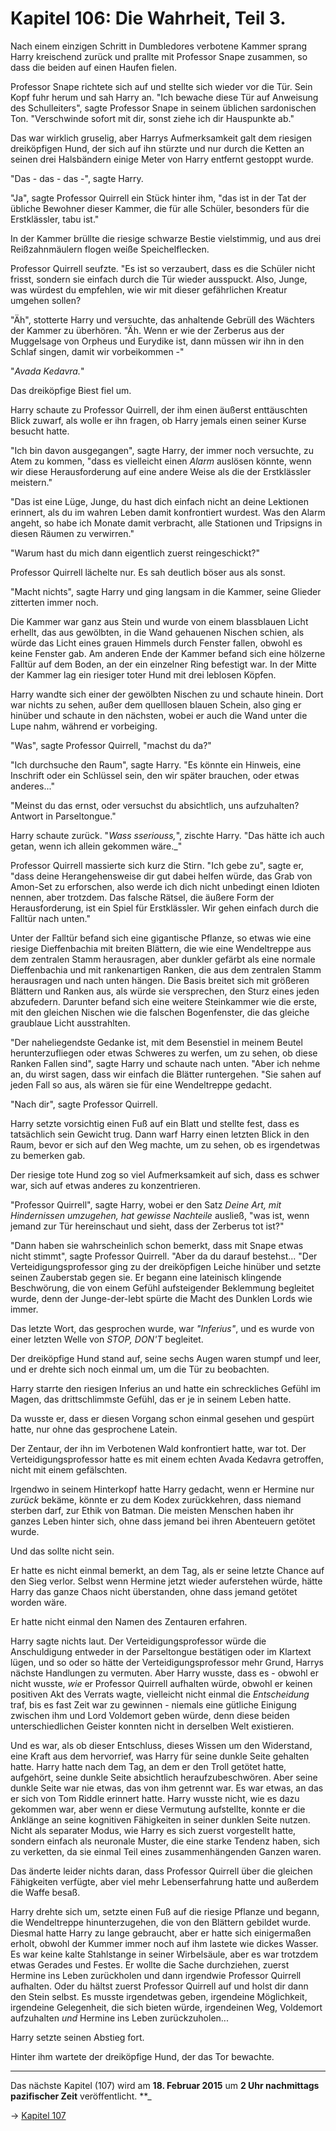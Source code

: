 # Kapitel 106: Die Wahrheit, Teil 3.

Nach einem einzigen Schritt in Dumbledores verbotene Kammer sprang Harry kreischend zurück und prallte mit Professor Snape zusammen, so dass die beiden auf einen Haufen fielen.

Professor Snape richtete sich auf und stellte sich wieder vor die Tür. Sein Kopf fuhr herum und sah Harry an. "Ich bewache diese Tür auf Anweisung des Schulleiters", sagte Professor Snape in seinem üblichen sardonischen Ton. "Verschwinde sofort mit dir, sonst ziehe ich dir Hauspunkte ab."

Das war wirklich gruselig, aber Harrys Aufmerksamkeit galt dem riesigen dreiköpfigen Hund, der sich auf ihn stürzte und nur durch die Ketten an seinen drei Halsbändern einige Meter von Harry entfernt gestoppt wurde.

"Das - das - das -", sagte Harry.

"Ja", sagte Professor Quirrell ein Stück hinter ihm, "das ist in der Tat der übliche Bewohner dieser Kammer, die für alle Schüler, besonders für die Erstklässler, tabu ist."

In der Kammer brüllte die riesige schwarze Bestie vielstimmig, und aus drei Reißzahnmäulern flogen weiße Speichelflecken.

Professor Quirrell seufzte. "Es ist so verzaubert, dass es die Schüler nicht frisst, sondern sie einfach durch die Tür wieder ausspuckt. Also, Junge, was würdest du empfehlen, wie wir mit dieser gefährlichen Kreatur umgehen sollen?

"Äh", stotterte Harry und versuchte, das anhaltende Gebrüll des Wächters der Kammer zu überhören. "Äh. Wenn er wie der Zerberus aus der Muggelsage von Orpheus und Eurydike ist, dann müssen wir ihn in den Schlaf singen, damit wir vorbeikommen -"

"_Avada Kedavra._"

Das dreiköpfige Biest fiel um.

Harry schaute zu Professor Quirrell, der ihm einen äußerst enttäuschten Blick zuwarf, als wolle er ihn fragen, ob Harry jemals einen seiner Kurse besucht hatte.

"Ich bin davon ausgegangen", sagte Harry, der immer noch versuchte, zu Atem zu kommen, "dass es vielleicht einen _Alarm_ auslösen könnte, wenn wir diese Herausforderung auf eine andere Weise als die der Erstklässler meistern."

"Das ist eine Lüge, Junge, du hast dich einfach nicht an deine Lektionen erinnert, als du im wahren Leben damit konfrontiert wurdest. Was den Alarm angeht, so habe ich Monate damit verbracht, alle Stationen und Tripsigns in diesen Räumen zu verwirren."

"Warum hast du mich dann eigentlich zuerst reingeschickt?"

Professor Quirrell lächelte nur. Es sah deutlich böser aus als sonst.

"Macht nichts", sagte Harry und ging langsam in die Kammer, seine Glieder zitterten immer noch.

Die Kammer war ganz aus Stein und wurde von einem blassblauen Licht erhellt, das aus gewölbten, in die Wand gehauenen Nischen schien, als würde das Licht eines grauen Himmels durch Fenster fallen, obwohl es keine Fenster gab. Am anderen Ende der Kammer befand sich eine hölzerne Falltür auf dem Boden, an der ein einzelner Ring befestigt war. In der Mitte der Kammer lag ein riesiger toter Hund mit drei leblosen Köpfen.

Harry wandte sich einer der gewölbten Nischen zu und schaute hinein. Dort war nichts zu sehen, außer dem quelllosen blauen Schein, also ging er hinüber und schaute in den nächsten, wobei er auch die Wand unter die Lupe nahm, während er vorbeiging.

"Was", sagte Professor Quirrell, "machst du da?"

"Ich durchsuche den Raum", sagte Harry. "Es könnte ein Hinweis, eine Inschrift oder ein Schlüssel sein, den wir später brauchen, oder etwas anderes..."

"Meinst du das ernst, oder versuchst du absichtlich, uns aufzuhalten? Antwort in Parseltongue."

Harry schaute zurück. "_Wass sseriouss,_", zischte Harry. "Das hätte ich auch getan, wenn ich allein gekommen wäre._"

Professor Quirrell massierte sich kurz die Stirn. "Ich gebe zu", sagte er, "dass deine Herangehensweise dir gut dabei helfen würde, das Grab von Amon-Set zu erforschen, also werde ich dich nicht unbedingt einen Idioten nennen, aber trotzdem. Das falsche Rätsel, die äußere Form der Herausforderung, ist ein Spiel für Erstklässler. Wir gehen einfach durch die Falltür nach unten."

Unter der Falltür befand sich eine gigantische Pflanze, so etwas wie eine riesige Dieffenbachia mit breiten Blättern, die wie eine Wendeltreppe aus dem zentralen Stamm herausragen, aber dunkler gefärbt als eine normale Dieffenbachia und mit rankenartigen Ranken, die aus dem zentralen Stamm herausragen und nach unten hängen. Die Basis breitet sich mit größeren Blättern und Ranken aus, als würde sie versprechen, den Sturz eines jeden abzufedern. Darunter befand sich eine weitere Steinkammer wie die erste, mit den gleichen Nischen wie die falschen Bogenfenster, die das gleiche graublaue Licht ausstrahlten.

"Der naheliegendste Gedanke ist, mit dem Besenstiel in meinem Beutel herunterzufliegen oder etwas Schweres zu werfen, um zu sehen, ob diese Ranken Fallen sind", sagte Harry und schaute nach unten. "Aber ich nehme an, du wirst sagen, dass wir einfach die Blätter runtergehen. "Sie sahen auf jeden Fall so aus, als wären sie für eine Wendeltreppe gedacht.

"Nach dir", sagte Professor Quirrell.

Harry setzte vorsichtig einen Fuß auf ein Blatt und stellte fest, dass es tatsächlich sein Gewicht trug. Dann warf Harry einen letzten Blick in den Raum, bevor er sich auf den Weg machte, um zu sehen, ob es irgendetwas zu bemerken gab.

Der riesige tote Hund zog so viel Aufmerksamkeit auf sich, dass es schwer war, sich auf etwas anderes zu konzentrieren.

"Professor Quirrell", sagte Harry, wobei er den Satz _Deine Art, mit Hindernissen umzugehen, hat gewisse Nachteile_ ausließ, "was ist, wenn jemand zur Tür hereinschaut und sieht, dass der Zerberus tot ist?"

"Dann haben sie wahrscheinlich schon bemerkt, dass mit Snape etwas nicht stimmt", sagte Professor Quirrell. "Aber da du darauf bestehst... "Der Verteidigungsprofessor ging zu der dreiköpfigen Leiche hinüber und setzte seinen Zauberstab gegen sie. Er begann eine lateinisch klingende Beschwörung, die von einem Gefühl aufsteigender Beklemmung begleitet wurde, denn der Junge-der-lebt spürte die Macht des Dunklen Lords wie immer.

Das letzte Wort, das gesprochen wurde, war _"Inferius"_, und es wurde von einer letzten Welle von _STOP, DON'T_ begleitet.

Der dreiköpfige Hund stand auf, seine sechs Augen waren stumpf und leer, und er drehte sich noch einmal um, um die Tür zu beobachten.

Harry starrte den riesigen Inferius an und hatte ein schreckliches Gefühl im Magen, das drittschlimmste Gefühl, das er je in seinem Leben hatte.

Da wusste er, dass er diesen Vorgang schon einmal gesehen und gespürt hatte, nur ohne das gesprochene Latein.

Der Zentaur, der ihn im Verbotenen Wald konfrontiert hatte, war tot. Der Verteidigungsprofessor hatte es mit einem echten Avada Kedavra getroffen, nicht mit einem gefälschten.

Irgendwo in seinem Hinterkopf hatte Harry gedacht, wenn er Hermine nur _zurück_ bekäme, könnte er zu dem Kodex zurückkehren, dass niemand sterben darf, zur Ethik von Batman. Die meisten Menschen haben ihr ganzes Leben hinter sich, ohne dass jemand bei ihren Abenteuern getötet wurde.

Und das sollte nicht sein.

Er hatte es nicht einmal bemerkt, an dem Tag, als er seine letzte Chance auf den Sieg verlor. Selbst wenn Hermine jetzt wieder auferstehen würde, hätte Harry das ganze Chaos nicht überstanden, ohne dass jemand getötet worden wäre.

Er hatte nicht einmal den Namen des Zentauren erfahren.

Harry sagte nichts laut. Der Verteidigungsprofessor würde die Anschuldigung entweder in der Parseltongue bestätigen oder im Klartext lügen, und so oder so hätte der Verteidigungsprofessor mehr Grund, Harrys nächste Handlungen zu vermuten. Aber Harry wusste, dass es - obwohl er nicht wusste, _wie_ er Professor Quirrell aufhalten würde, obwohl er keinen positiven Akt des Verrats wagte, vielleicht nicht einmal die _Entscheidung_ traf, bis es fast Zeit war zu gewinnen - niemals eine gütliche Einigung zwischen ihm und Lord Voldemort geben würde, denn diese beiden unterschiedlichen Geister konnten nicht in derselben Welt existieren.

Und es war, als ob dieser Entschluss, dieses Wissen um den Widerstand, eine Kraft aus dem hervorrief, was Harry für seine dunkle Seite gehalten hatte. Harry hatte nach dem Tag, an dem er den Troll getötet hatte, aufgehört, seine dunkle Seite absichtlich heraufzubeschwören. Aber seine dunkle Seite war nie etwas, das von ihm getrennt war. Es war etwas, an das er sich von Tom Riddle erinnert hatte. Harry wusste nicht, wie es dazu gekommen war, aber wenn er diese Vermutung aufstellte, konnte er die Anklänge an seine kognitiven Fähigkeiten in seiner dunklen Seite nutzen. Nicht als separater Modus, wie Harry es sich zuerst vorgestellt hatte, sondern einfach als neuronale Muster, die eine starke Tendenz haben, sich zu verketten, da sie einmal Teil eines zusammenhängenden Ganzen waren.

Das änderte leider nichts daran, dass Professor Quirrell über die gleichen Fähigkeiten verfügte, aber viel mehr Lebenserfahrung hatte und außerdem die Waffe besaß.

Harry drehte sich um, setzte einen Fuß auf die riesige Pflanze und begann, die Wendeltreppe hinunterzugehen, die von den Blättern gebildet wurde. Diesmal hatte Harry zu lange gebraucht, aber er hatte sich einigermaßen erholt, obwohl der Kummer immer noch auf ihm lastete wie dickes Wasser. Es war keine kalte Stahlstange in seiner Wirbelsäule, aber es war trotzdem etwas Gerades und Festes. Er wollte die Sache durchziehen, zuerst Hermine ins Leben zurückholen und dann irgendwie Professor Quirrell aufhalten. Oder du hältst zuerst Professor Quirrell auf und holst dir dann den Stein selbst. Es musste irgendetwas geben, irgendeine Möglichkeit, irgendeine Gelegenheit, die sich bieten würde, irgendeinen Weg, Voldemort aufzuhalten _und_ Hermine ins Leben zurückzuholen...

Harry setzte seinen Abstieg fort.

Hinter ihm wartete der dreiköpfige Hund, der das Tor bewachte.

* * *

Das nächste Kapitel (107) wird am **18. Februar 2015** um **2 Uhr nachmittags pazifischer Zeit** veröffentlicht. **_

→ [Kapitel 107](Kapitel-107.md)
